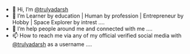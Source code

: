 - 👋 Hi, I’m [@trulyadarsh](https://direct.me/trulyadarsh)
- 👀 I’m Learner by education | Human by profession | Entrepreneur by Hobby | Space Explorer by intrest ....
- 💞️ I’m help people around me and connected with me ....
- 📫 How to reach me via any of my official verified social media with [@trulyadarsh](https://direct.me/trulyadarsh) as a username ....

<!---
trulyadarsh/trulyadarsh is a ✨ special ✨ repository because its `README.md` (this file) appears on your GitHub profile.
You can click the Preview link to take a look at your changes.
--->
